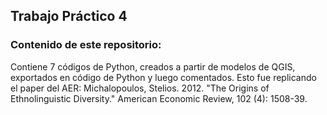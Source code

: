 ## Trabajo Práctico 4
### Contenido de este repositorio:

Contiene 7 códigos de Python, creados a partir de modelos de QGIS, exportados en código de Python y luego comentados. Esto fue replicando el paper del AER: Michalopoulos, Stelios. 2012. "The Origins of Ethnolinguistic Diversity." American Economic Review, 102 (4): 1508-39.
